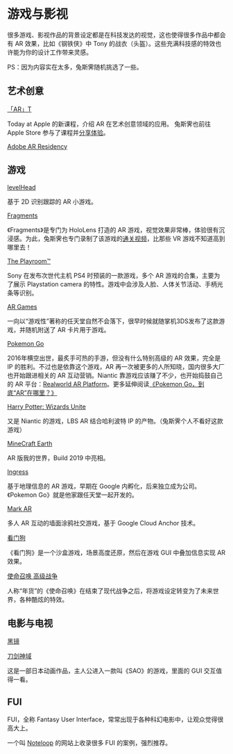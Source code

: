 # 游戏与影视

很多游戏、影视作品的背景设定都是在科技发达的视觉，这也使得很多作品中都会有 AR 效果，比如《钢铁侠》中 Tony 的战衣（头盔）。这些充满科技感的特效也许能为你的设计工作带来灵感。

PS：因为内容实在太多，兔斯霁随机挑选了一些。

## 艺术创意
[「AR」T](https://www.apple.com/cn/today/feature/augmentedrealities/)

Today at Apple 的新课程，介绍 AR 在艺术创意领域的应用。 兔斯霁也前往 Apple Store 参与了课程并[分享体验](https://zhuanlan.zhihu.com/p/80493387)。

[Adobe AR Residency](https://www.adobe.com/about-adobe/ar-residency.html)


## 游戏

[levelHead](https://julianoliver.com/levelhead/)

基于 2D 识别跟踪的 AR 小游戏。

[Fragments](https://www.microsoft.com/microsoft-hololens/en-us/apps/Fragments)

《Fragments》是专门为 HoloLens 打造的 AR 游戏，视觉效果非常棒，体验很有沉浸感。为此，兔斯霁也专门录制了该游戏的[通关视频](http://www.bilibili.com/video/av9456383/)，比那些 VR 游戏不知道高到哪里去！

[The Playroom™](https://www.playstation.com/en-us/games/the-playroom-ps4/)

Sony 在发布次世代主机 PS4 时预装的一款游戏，多个 AR 游戏的合集，主要为了展示 Playstation camera 的特性。游戏中会涉及人脸、人体关节活动、手柄光条等识别。

[AR Games](http://www.nintendo.com/3ds/ar-cards)

一向以“游戏性”著称的任天堂自然不会落下，很早时候就随掌机3DS发布了这款游戏，并随机附送了 AR 卡片用于游戏。

[Pokemon Go](http://www.pokemongo.com/)

2016年横空出世，最炙手可热的手游，但没有什么特别高级的 AR 效果，完全是 IP 的胜利。不过也是依靠这个游戏，AR 再一次被更多的人所知晓，国内很多大厂也开始跟进相关的 AR 互动营销。Niantic 靠游戏应该赚了不少，也开始捣鼓自己的 AR 平台：[Realworld AR Platform](https://www.nianticlabs.com/blog/nianticrealworldplatform/)。更多延伸阅读[《Pokemon Go，到底“AR”在哪里？》](https://zhuanlan.zhihu.com/p/21561104)

[Harry Potter: Wizards Unite](https://www.harrypotterwizardsunite.com)

又是 Niantic 的游戏，LBS AR 结合哈利波特 IP 的产物。（兔斯霁个人不看好这款游戏）

[MineCraft Earth](https://www.youtube.com/watch?v=UiX0dVXiGa8)

AR 版我的世界，Build 2019 中亮相。

[Ingress](https://www.ingress.com/)

基于地理信息的 AR 游戏，早期在 Google 内孵化，后来独立成为公司。《Pokemon Go》就是他家跟任天堂一起开发的。

[Mark AR](https://36kr.com/p/5247102)

多人 AR 互动的墙面涂鸦社交游戏，基于 Google Cloud Anchor 技术。

[看门狗](http://watchdogs.ubisoft.com/watchdogs/en-us/home/)

《看门狗》是一个沙盒游戏，场景高度还原，然后在游戏 GUI 中叠加信息实现 AR 效果。

[使命召唤 高级战争](https://www.callofduty.com/advancedwarfare)

人称“年货”的《使命召唤》在结束了现代战争之后，将游戏设定转变为了未来世界，各种酷炫的特效。


## 电影与电视

[黑镜](https://movie.douban.com/subject/7054120/)

[刀剑神域](https://movie.douban.com/subject/6869376/)

这是一部日本动画作品，主人公进入一款叫《SAO》的游戏，里面的 GUI 交互值得一看。


## FUI

FUI，全称 Fantasy User Interface，常常出现于各种科幻电影中，让观众觉得很高大上。

一个叫 [Noteloop](https://www.noteloop.com/kit/fui/) 的网站上收录很多 FUI 的案例，强烈推荐。


 
